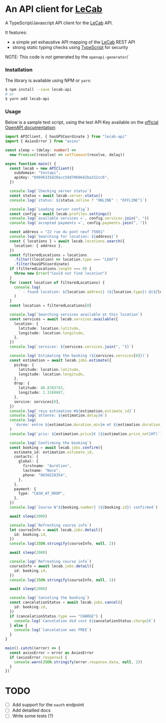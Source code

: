 # An API client for [LeCab]

A TypeScript/Javascript API client for the [LeCab] API.

It features:

- a simple yet exhaustive API mapping of the [LeCab] REST API
- strong static typing checks using [TypeScript] for security

NOTE: This code is _not_ generated by the `openapi-generator`/

### Installation

The library is available using NPM or `yarn`:

```sh
$ npm install --save lecab-api
# or
$ yarn add lecab-api
```

### Usage

Below is a sample test script, using the test API Key available on the [official OpenAPI documentation](https://www.lecab.fr/api-documentation.html):

```typescript
import APIClient, { hasGPSCoordinate } from "lecab-api"
import { AxiosError } from "axios"

const sleep = (delay: number) =>
  new Promise((resolve) => setTimeout(resolve, delay))

async function main() {
  const lecab = new APIClient({
    subdomain: "testapi",
    apiKey: "89696335d20acc59d7060642ba312cc6",
  })

  console.log(`Checking server status`)
  const status = await lecab.server.status()
  console.log(`status: ${status.online ? "ONLINE" : "OFFLINE"}`)

  console.log(`Loading server config`)
  const config = await lecab.profiles.settings()
  console.log(`available services =`, config.services.join(", "))
  console.log(`accepted payments =`, config.payments.join(", "))

  const address = "22 rue du pont neuf 75001"
  console.log(`Searching for location: ${address}`)
  const { locations } = await lecab.locations.search({
    location: { address },
  })
  const filteredLocations = locations
    .filter((location) => location.type === "LEAF")
    .filter(hasGPSCoordinate)
  if (filteredLocations.length === 0) {
    throw new Error("Could not find location")
  }
  for (const location of filteredLocations) {
    console.log(
      ` - found location: ${location.address} (${location.type}) @(${location.latitude}, ${location.longitude})`,
    )
  }
  const location = filteredLocations[0]

  console.log(`Searching services available at this location`)
  const services = await lecab.services.available({
    location: {
      latitude: location.latitude,
      longitude: location.longitude,
    },
  })
  console.log(`services: ${services.services.join(", ")}`)

  console.log(`Estimating the booking (${services.services[0]})`)
  const estimation = await lecab.jobs.estimate({
    pickup: {
      latitude: location.latitude,
      longitude: location.longitude,
    },
    drop: {
      latitude: 48.8703743,
      longitude: 2.3160687,
    },
    service: services[0],
  })
  console.log(`reçu estimation #${estimation.estimate_id}`)
  console.log(`attente: ${estimation.delay}m`)
  console.log(
    `durée: entre ${estimation.duration_min}m et ${estimation.duration_max}m`,
  )
  console.log(`prix: ${estimation.price}€ (${estimation.price_net}HT)`)

  console.log(`Confirming the booking`)
  const booking = await lecab.jobs.confirm({
    estimate_id: estimation.estimate_id,
    contacts: {
      global: {
        firstname: "Aurélien",
        lastname: "Noce",
        phone: "0650228354",
      },
    },
    payment: {
      type: "CASH_AT_DROP",
    },
  })
  console.log(`Course N°${booking.number} (${booking.id}) confirmed`)

  await sleep(2000)

  console.log(`Refreshing course info`)
  let courseInfo = await lecab.jobs.detail({
    id: booking.id,
  })
  console.log(JSON.stringify(courseInfo, null, 2))

  await sleep(2000)

  console.log(`Refreshing course info`)
  courseInfo = await lecab.jobs.detail({
    id: booking.id,
  })
  console.log(JSON.stringify(courseInfo, null, 2))

  await sleep(2000)

  console.log(`Canceling the booking`)
  const cancelationStatus = await lecab.jobs.cancel({
    id: booking.id,
  })
  if (cancelationStatus.type === "CHARGE") {
    console.log(`Cancelation did cost ${cancelationStatus.charge}€`)
  } else {
    console.log(`Cancelation was FREE`)
  }
}

main().catch((error) => {
  const axiosError = error as AxiosError
  if (axiosError.response) {
    console.warn(JSON.stringify(error.response.data, null, 2))
  }
})
```

# TODO

- [ ] Add support for the `oauth` endpoint
- [ ] Add detailled docs
- [ ] Write some tests (?)

[lecab]: https://www.lecab.fr/
[typescript]: https://www.typescriptlang.org/
